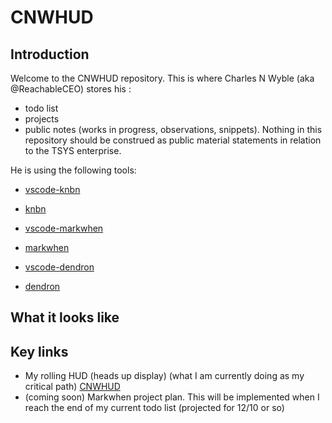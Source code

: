 # CNWHUD

## Introduction

Welcome to the CNWHUD repository. This is where Charles N Wyble (aka @ReachableCEO) stores his :

* todo list
* projects
* public notes (works in progress, observations, snippets). Nothing in this repository should be construed as public material statements in relation to the TSYS enterprise.

He is using the following tools:

* [vscode-knbn](https://marketplace.visualstudio.com/items?itemName=gordonlarrigan.vscode-kanbn)
* [knbn](https://github.com/basementuniverse/kanbn)

* [vscode-markwhen](https://marketplace.visualstudio.com/items?itemName=Markwhen.markwhen)
* [markwhen](https://markwhen.com/)

* [vscode-dendron](https://marketplace.visualstudio.com/items?itemName=dendron.dendron)
* [dendron](https://www.dendron.so/)

## What it looks like



## Key links

* My rolling HUD (heads up display) (what I am currently doing as my critical path) [CNWHUD](./.kanbn/index.md)
* (coming soon) Markwhen project plan. This will be implemented when I reach the end of my current todo list (projected for 12/10 or so)